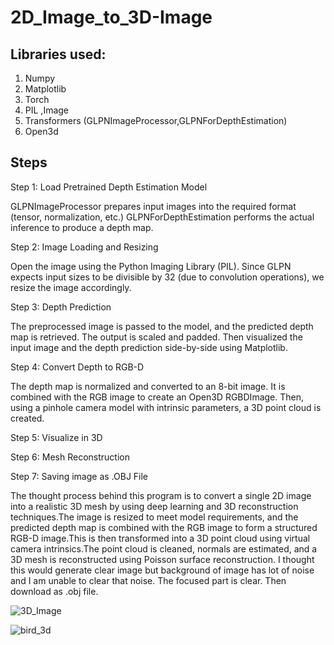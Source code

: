 # 2D_Image_to_3D-Image

## Libraries used:

1. Numpy
2. Matplotlib
3. Torch
4. PIL ,Image
5. Transformers (GLPNImageProcessor,GLPNForDepthEstimation)
6. Open3d

## Steps

Step 1: Load Pretrained Depth Estimation Model

GLPNImageProcessor prepares input images into the required format (tensor, normalization, etc.)
GLPNForDepthEstimation performs the actual inference to produce a depth map.

Step 2: Image Loading and Resizing

Open the image using the Python Imaging Library (PIL). Since GLPN expects input sizes to be divisible by 32 (due to convolution operations), we resize the image accordingly.

Step 3: Depth Prediction

The preprocessed image is passed to the model, and the predicted depth map is retrieved. The output is scaled and padded.
Then visualized the input image and the depth prediction side-by-side using Matplotlib.

Step 4: Convert Depth to RGB-D

The depth map is normalized and converted to an 8-bit image. It is combined with the RGB image to create an Open3D RGBDImage. Then, using a pinhole camera model with intrinsic parameters, a 3D point cloud is created.

Step 5: Visualize in 3D

Step 6: Mesh Reconstruction

Step 7: Saving image as .OBJ File

The thought process behind this program is to convert a single 2D image into a realistic 3D mesh by using deep learning and 3D reconstruction techniques.The image is resized to meet model requirements, and the predicted depth map is combined with the RGB image to form a structured RGB-D image.This is then transformed into a 3D point cloud using virtual camera intrinsics.The point cloud is cleaned, normals are estimated, and a 3D mesh is reconstructed using Poisson surface reconstruction.
I thought this would generate clear image but background of image has lot of noise and I am unable to clear that noise. The focused part is clear. Then download as .obj file.


![3D_Image](https://github.com/user-attachments/assets/6f32d436-e8e6-48f8-840c-8aa8444f3a3c)



![bird_3d](https://github.com/user-attachments/assets/9e0cbbe3-96ec-4cf0-82ed-118819f4ebe2)


